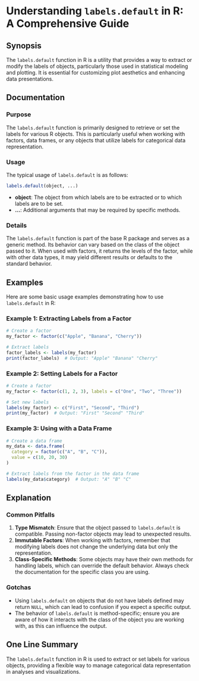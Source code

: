 <!--
Meta Description: # Understanding `labels.default` in R: A Comprehensive Guide ## Synopsis The `labels.default` function in R is a utility that provides a way to extrac...
Meta Keywords: labels, default, data, factor, objects
-->

# Understanding `labels.default` in R: A Comprehensive Guide

## Synopsis
The `labels.default` function in R is a utility that provides a way to extract or modify the labels of objects, particularly those used in statistical modeling and plotting. It is essential for customizing plot aesthetics and enhancing data presentations.

## Documentation
### Purpose
The `labels.default` function is primarily designed to retrieve or set the labels for various R objects. This is particularly useful when working with factors, data frames, or any objects that utilize labels for categorical data representation.

### Usage
The typical usage of `labels.default` is as follows:
```R
labels.default(object, ...)
```
- **object**: The object from which labels are to be extracted or to which labels are to be set.
- **...**: Additional arguments that may be required by specific methods.

### Details
The `labels.default` function is part of the base R package and serves as a generic method. Its behavior can vary based on the class of the object passed to it. When used with factors, it returns the levels of the factor, while with other data types, it may yield different results or defaults to the standard behavior.

## Examples
Here are some basic usage examples demonstrating how to use `labels.default` in R:

### Example 1: Extracting Labels from a Factor
```R
# Create a factor
my_factor <- factor(c("Apple", "Banana", "Cherry"))

# Extract labels
factor_labels <- labels(my_factor)
print(factor_labels)  # Output: "Apple" "Banana" "Cherry"
```

### Example 2: Setting Labels for a Factor
```R
# Create a factor
my_factor <- factor(c(1, 2, 3), labels = c("One", "Two", "Three"))

# Set new labels
labels(my_factor) <- c("First", "Second", "Third")
print(my_factor)  # Output: "First" "Second" "Third"
```

### Example 3: Using with a Data Frame
```R
# Create a data frame
my_data <- data.frame(
  category = factor(c("A", "B", "C")),
  value = c(10, 20, 30)
)

# Extract labels from the factor in the data frame
labels(my_data$category)  # Output: "A" "B" "C"
```

## Explanation
### Common Pitfalls
1. **Type Mismatch**: Ensure that the object passed to `labels.default` is compatible. Passing non-factor objects may lead to unexpected results.
2. **Immutable Factors**: When working with factors, remember that modifying labels does not change the underlying data but only the representation.
3. **Class-Specific Methods**: Some objects may have their own methods for handling labels, which can override the default behavior. Always check the documentation for the specific class you are using.

### Gotchas
- Using `labels.default` on objects that do not have labels defined may return `NULL`, which can lead to confusion if you expect a specific output.
- The behavior of `labels.default` is method-specific; ensure you are aware of how it interacts with the class of the object you are working with, as this can influence the output.

## One Line Summary
The `labels.default` function in R is used to extract or set labels for various objects, providing a flexible way to manage categorical data representation in analyses and visualizations.
